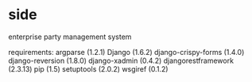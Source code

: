 side
====

enterprise party management system

requirements:
argparse (1.2.1)
Django (1.6.2)
django-crispy-forms (1.4.0)
django-reversion (1.8.0)
django-xadmin (0.4.2)
djangorestframework (2.3.13)
pip (1.5)
setuptools (2.0.2)
wsgiref (0.1.2)


